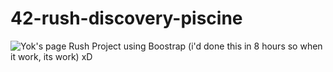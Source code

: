# 42-rush-discovery-piscine
![Yok's page](https://cdn.discordapp.com/attachments/961151855939960852/1138359132055945246/image.png)
Rush Project using Boostrap 
(i'd done this in 8 hours so when it work, its work) xD

